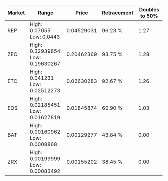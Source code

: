 | Market | Range | Price| Retracement | Doubles to 50% |
| --- | --- | --- | --- | --- |
| REP | High: 0.07055<br />Low: 0.0443 | 0.04529031 | 96.23 % | 1.27 |
| ZEC | High: 0.32939854<br />Low: 0.19630267 | 0.20462369 | 93.75 % | 1.28 |
| ETC | High: 0.041231<br />Low: 0.02512273 | 0.02630283 | 92.67 % | 1.26 |
| EOS | High: 0.02185451<br />Low: 0.01627819 | 0.01845874 | 60.90 % | 1.03 |
| BAT | High: 0.00160962<br />Low: 0.0008868 | 0.00129277 | 43.84 % | 0.00 |
| ZRX | High: 0.00199999<br />Low: 0.00083492 | 0.00155202 | 38.45 % | 0.00 |

